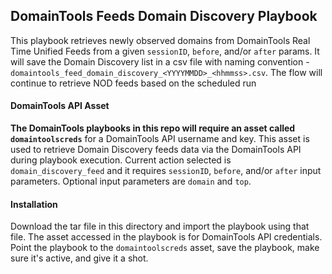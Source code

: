 ## DomainTools Feeds Domain Discovery Playbook

This playbook retrieves newly observed domains from DomainTools Real Time Unified Feeds from a given `sessionID`, `before`, and/or `after` params. It will save the Domain Discovery list in a csv file with naming convention - `domaintools_feed_domain_discovery_<YYYYMMDD>_<hhmmss>.csv`. The flow will continue to retrieve NOD feeds based on the scheduled run

#### DomainTools API Asset

**The DomainTools playbooks in this repo will require an asset called `domaintoolscreds`** for a DomainTools API username and key. This asset is used to retrieve Domain Discovery feeds data via the DomainTools API during playbook execution. Current action selected is `domain_discovery_feed` and it requires `sessionID`, `before`, and/or `after` input parameters. Optional input parameters are `domain` and `top`.
<br>

#### Installation

Download the tar file in this directory and import the playbook using that file. The asset accessed in the playbook is for DomainTools API credentials. Point the playbook to the `domaintoolscreds` asset, save the playbook, make sure it's active, and give it a shot.
